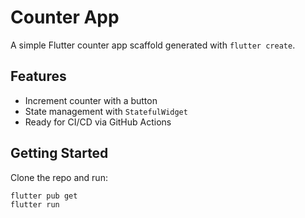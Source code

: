# Counter App

A simple Flutter counter app scaffold generated with `flutter create`.

## Features
- Increment counter with a button
- State management with `StatefulWidget`
- Ready for CI/CD via GitHub Actions

## Getting Started
Clone the repo and run:

```bash
flutter pub get
flutter run
